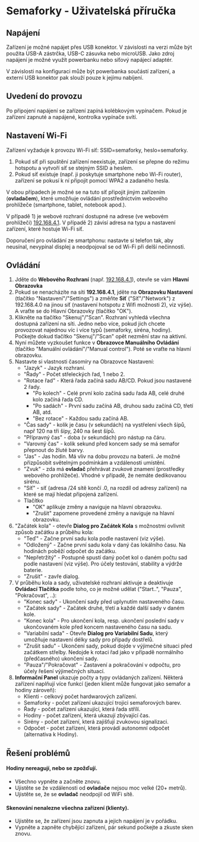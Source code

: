 # Semaforky - Uživatelská příručka

## Napájení
Zařízení je možné napájet přes USB konektor. V závislosti na verzi může být použita USB-A zástrčka, USB-C zásuvka nebo microUSB. Jako zdroj napájení je možné využít powerbanku nebo síťový napájecí adaptér.

V závislosti na konfiguraci může být powerbanka součástí zařízení, a externí USB konektor pak slouží pouze k jejímu nabíjení.

## Uvedení do provozu
Po připojení napájení se zařízení zapíná kolébkovým vypínačem. Pokud je zařízení zapnuté a napájené, kontrolka vypínače svítí.

## Nastavení Wi-Fi
Zařízení vyžaduje k provozu Wi-Fi síť: SSID=semaforky, heslo=semaforky.
1) Pokud síť při spuštění zařízení neexistuje, zařízení se přepne do režimu hotspotu a vytvoří síť se stejným SSID a heslem.
2) Pokud síť existuje (např. ji poskytuje smartphone nebo Wi-Fi router), zařízení se pokusí k ní připojit pomocí WPA2 a zadaného hesla.

V obou případech je možné se na tuto síť připojit jiným zařízením (**ovladačem**), které umožňuje ovládání prostřednictvím webového prohlížeče (smartphone, tablet, notebook apod.).

V případě 1) je webové rozhraní dostupné na adrese (ve webovém prohlížeči) [192.168.4.1](). V případě 2) závisí adresa na typu a nastavení zařízení, které hostuje Wi-Fi síť.

Doporučení pro ovládání ze smartphonu: nastavte si telefon tak, aby neusínal, nevypínal displej a neodpojoval se od Wi-Fi při delší nečinnosti.

## Ovládání
1) Jděte do **Webového Rozhraní** (např. [192.168.4.1]()), otevře se vám **Hlavní Obrazovka**
2) Pokud se nenacházíte na síti **192.168.4.1**, jděte na **Obrazovku Nastavení** (tlačítko "Nastavení"/"Settings") a změňte **Síť** ("Síť"/"Network") z 192.168.4.0 na jinou síť (nastavení hotspotu z Wifi možnosti 2), viz výše). A vraťte se do Hlavní Obrazovky (tlačítko "OK").
3) Klikněte na tlačítko "Skenuj"/"Scan". Rozhraní vyhledá všechna dostupná zařízení na síti. Jedno nebo více, pokud jich chcete provozovat najednou víc i více typů (semaforky, siréna, hodiny). Počkejte dokud tlačítko "Skenuj"/"Scan" opět nezmění stav na aktivní.
4) Nyní můžete vyzkoušet funkce v **Obrazovce Manuálního Ovládání** (tlačítko "Manuální ovládání"/"Manual control"). Poté se vraťte na hlavní obrazovku.
5) Nastavte si vlastnosti časomíry na Obrazovce Nastavení:
	* "Jazyk" - Jazyk rozhraní.
	* "Řady" - Počet střeleckých řad, 1 nebo 2.
	* "Rotace řad" - Která řada začíná sadu AB/CD. Pokud jsou nastavené 2 řady.
		* "Po kolech" - Celé první kolo začíná sadu řada AB, celé druhé kolo začíná řada CD.
		* "Po sadách" - První sadu začíná AB, druhou sadu začíná CD, třetí AB, atd.
		* "Bez rotace" - Každou sadu začíná AB.
	* "Čas sady" - kolik je času (v sekundách) na vystřelení všech šípů, např 120 na tři šípy, 240 na šest šípů.
	* "Přípravný čas" - doba (v sekundách) pro nástup na čáru.
	* "Varovný čas" - kolik sekund před koncem sady se má semafor přepnout do žluté barvy.
	* "Jas" - Jas hodin. Má vliv na dobu provozu na baterii. Je možné přizpůsobit světelným podmínkám a vzdálenosti umístění.
	* "Zvuk" - zda má **ovladač** přehrávat zvukové znamení (prostředky webového prohlížeče). Vhodné v případě, že nemáte dedikovanou sirénu.
	* "Síť" - síť (adresa /24 sítě končí .0, na rozdíl od adresy zařízení) na které se mají hledat připojená zařízení.
	* Tlačítko
		* "OK" aplikuje změny a naviguje na hlavní obrazovku.
		* "Zrušit" zapomene provedené změny a naviguje na hlavní obrazovku.
6) "Začátek kola" - otevře **Dialog pro Začátek Kola** s možnostmi ovlivnit způsob začátku a průběhu kola:
	* "Teď" - Začne první sadu kola podle nastavení (viz výše).
	* "Odložený" - Začne první sadu kola v daný čas lokálního času. Na hodinách poběží odpočet do začátku.
	* "Nepřetržitý" - Postupně spustí daný počet kol o daném počtu sad podle nastavení (viz výše). Pro účely testování, stability a výdrže baterie.
	* "Zrušit" - zavře dialog.
7) V průběhu kola a sady, uživatelské rozhraní aktivuje a deaktivuje **Ovládací Tlačítka** podle toho, co je možné udělat ("Start..", "Pauza", "Pokračovat", ..):
	* "Konec sady" - Ukončení sady před uplynutím nastaveného času.
	* "Začátek sady" - Začátek druhé, třetí a každé další sady v daném kole.
	* "Konec kola" - Pro ukončení kola, resp. ukončení poslední sady v ukončovaném kole před koncem nastaveného času na sadu.
	* "Variabilní sada" - Otevře **Dialog pro Variabilní Sadu**, který umožňuje nastavení délky sady pro případy dostřelů.
	* "Zrušit sadu" - Ukončení sady, pokud dojde v výjimečné situaci před začátkem střelby. Nedojde k rotaci řad jako v případě normálního (předčasného) ukončení sady.
	* "Pauza"/"Pokračovat" - Zastavení a pokračování v odpočtu, pro účely řešení výjimečných situací.
8) **Informační Panel** ukazuje počty a typy ovládaných zařízení. Některá zařízení naplňují více funkcí (jeden klient může fungovat jako semafor a hodiny zároveň):
	* Klienti - celkový počet hardwarových zařízení.
	* Semaforky - počet zařízení ukazující trojici semaforových barev.
	* Řady - počet zařízení ukazující, která řada střílí.
	* Hodiny - počet zařízení, která ukazují zbývající čas.
	* Sirény - počet zařízení, která zajišťují zvukovou signalizaci.
	* Odpočet - počet zařízení, která provádí autonomní odpočet (alternativa k Hodiny).

## Řešení problémů

#### Hodiny nereagují, nebo se zpožďují.
* Všechno vypněte a začněte znovu.
* Ujistěte se že vzdálenosti od **ovladače** nejsou moc velké (20+ metrů).
* Ujistěte se, že se **ovladač** neodpojil od WiFi sítě.

#### Skenování nenalezne všechna zařízení (klienty).
* Ujistěte se, že zařízení jsou zapnuta a jejich napájení je v pořádku.
* Vypněte a zapněte chybějící zařízení, pár sekund počkejte a zkuste sken znovu.